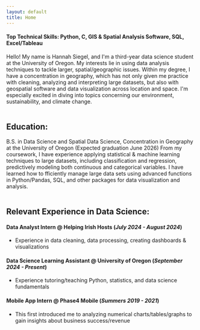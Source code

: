 ```yaml
---
layout: default
title: Home
---
```


#### Top Technical Skills: Python, C, GIS & Spatial Analysis Software, SQL, Excel/Tableau

Hello! My name is Hannah Siegel, and I'm a third-year data science student at the University of Oregon. My interests lie in using data analysis techniques to tackle larger, spatial/geographic issues. Within my degree, I have a concentration in geography, which has not only given me practice with cleaning, analyzing and interpreting large datasets, but also with geospatial software and data visualization across location and space.  I'm especially excited in diving into topics concerning our environment, sustainability, and climate change.<br><br>


## Education:
B.S. in Data Science and Spatial Data Science, Concentration in Geography at the University of Oregon
(Expected graduation June 2026)
From my coursework, I have experience applying statistical & machine learning techniques to large datasets, including classification and regression, predictively modeling both continuous and categorical variables. I have learned how to fficiently manage large data sets using advanced functions in Python/Pandas, SQL, and other packages for data visualization and analysis. <br><br>

## Relevant Experience in Data Science:
#### Data Analyst Intern @ Helping Irish Hosts (_July 2024 - August 2024_)
- Experience in data cleaning, data processing, creating dashboards & visualizations
#### Data Science Learning Assistant @ University of Oregon (_September 2024 - Present_)
- Experience tutoring/teaching Python, statistics, and data science fundamentals
#### Mobile App Intern @ Phase4 Mobile (_Summers 2019 - 2021_)
- This first introduced me to analyzing numerical charts/tables/graphs to gain insights about business success/revenue
